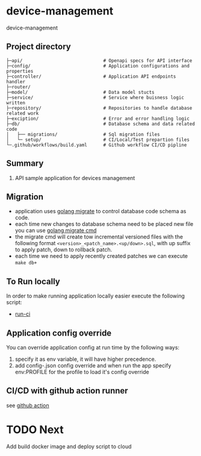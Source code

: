 # device-management
device-management
## Project directory
```
├─api/                              # Openapi specs for API interface
├─config/                           # Application configurations and properties
├─controller/                       # Application API endpoints handler
├─router/          
├─model/                            # Data model stucts
├─service/                          # Service where buisness logic written
├─repository/                       # Repositories to handle database related work
├─exciption/                        # Error and error handling logic
├─db/                               # Database schema and data related code
│   ├── migrations/                 # Sql migration files
│   └─ setup/                       # CI/Local/Test prepartion files
└─.github/workflows/build.yaml      # Github workflow CI/CD pipline
```

## Summary
1. API sample application for devices management

## Migration
- application uses [golang migrate](https://github.com/golang-migrate/migrate) to control database code schema as code.
- each time new changes to database schema need to be placed new file you can use [golang migrate cmd](https://github.com/golang-migrate/migrate/tree/master/cmd/migrate)
- the migrate cmd will create tow incremental versioned files with the following format `<version>_<patch_name>.<up/down>.sql`, with up suffix to apply 
  patch, down to rollback patch.
- each time we need to apply recently created patches we can execute `make db+`
## To Run locally 
In order to make running application locally easier execute the following script:
- [run-ci](Makefile)
## Application config override
You can override application config at run time by the following ways:
1. specify it as env variable, it will have higher precedence.
2. add config-<profile>.json config override and when run the app specify env:PROFILE for the profile to load it's config override

## CI/CD with github action runner
see [github action](https://docs.github.com/en/actions)

# TODO Next
Add  build docker image and deploy script to cloud